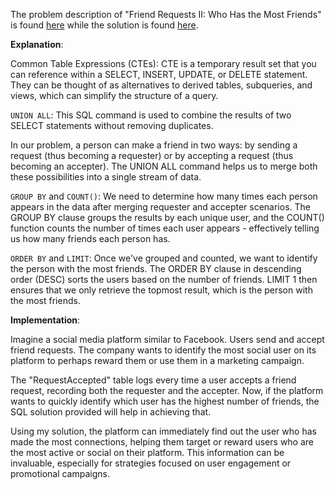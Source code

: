 The problem description of "Friend Requests II: Who Has the Most Friends" is found [here](https://leetcode.com/problems/friend-requests-ii-who-has-the-most-friends/description/) while the solution is found [here]().

**Explanation**:

Common Table Expressions (CTEs): CTE is a temporary result set that you can reference within a SELECT, INSERT, UPDATE, or DELETE statement. They can be thought of as alternatives to derived tables, subqueries, and views, which can simplify the structure of a query.

`UNION ALL`: This SQL command is used to combine the results of two SELECT statements without removing duplicates.

In our problem, a person can make a friend in two ways: by sending a request (thus becoming a requester) or by accepting a request (thus becoming an accepter). The UNION ALL command helps us to merge both these possibilities into a single stream of data.

`GROUP BY` and `COUNT()`: We need to determine how many times each person appears in the data after merging requester and accepter scenarios. The GROUP BY clause groups the results by each unique user, and the COUNT() function counts the number of times each user appears - effectively telling us how many friends each person has.

`ORDER BY` and `LIMIT`: Once we've grouped and counted, we want to identify the person with the most friends. The ORDER BY clause in descending order (DESC) sorts the users based on the number of friends. LIMIT 1 then ensures that we only retrieve the topmost result, which is the person with the most friends.

**Implementation**:

Imagine a social media platform similar to Facebook. Users send and accept friend requests. The company wants to identify the most social user on its platform to perhaps reward them or use them in a marketing campaign.

The "RequestAccepted" table logs every time a user accepts a friend request, recording both the requester and the accepter. Now, if the platform wants to quickly identify which user has the highest number of friends, the SQL solution provided will help in achieving that.

Using my solution, the platform can immediately find out the user who has made the most connections, helping them target or reward users who are the most active or social on their platform. This information can be invaluable, especially for strategies focused on user engagement or promotional campaigns.